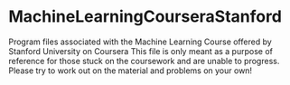# MachineLearningCourseraStanford
Program files associated with the Machine Learning Course offered by Stanford University on Coursera
This file is only meant as a purpose of reference for those stuck on the coursework and are unable to progress. Please try to work out on the material and problems on your own!
